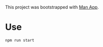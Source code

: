This project was bootstrapped with [Man App](http://liangtongzhuo.com).

# Use
```
npm run start
```